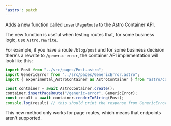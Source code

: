 ```yaml
---
'astro': patch
---
```


Adds a new function called `insertPageRoute` to the Astro Container API.

The new function is useful when testing routes that, for some business logic, use `Astro.rewrite`.

For example, if you have a route `/blog/post` and for some business decision there's a rewrite to `/generic-error`, the container API implementation will look like this:

```js
import Post from "../src/pages/Post.astro";
import GenericError from "../src/pages/GenericError.astro";
import { experimental_AstroContainer as AstroContainer } from "astro/container";

const container = await AstroContainer.create();
container.insertPageRoute("/generic-error", GenericError);
const result = await container.renderToString(Post);
console.log(result) // this should print the response from GenericError.astro
```

This new method only works for page routes, which means that endpoints aren't supported.
